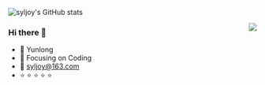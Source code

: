 ![syljoy's GitHub stats](https://github-readme-stats.vercel.app/api?username=syljoy&show_icons=true&hide=contribs,prs&theme=tokyonight)

<img align="right" src="https://github-readme-stats.vercel.app/api?username=syljoy&show_icons=true&hide=contribs,prs&theme=tokyonight" /> 

### Hi there 👋

- :pig: Yunlong
- :hammer: Focusing on Coding
- :email: syljoy@163.com
- :star: :star: :star: :star: :star: 


<!--
**syljoy/syljoy** is a ✨ _special_ ✨ repository because its `README.md` (this file) appears on your GitHub profile.

Here are some ideas to get you started:

- 🔭 I’m currently working on ...
- 🌱 I’m currently learning ...
- 👯 I’m looking to collaborate on ...
- 🤔 I’m looking for help with ...
- 💬 Ask me about ...
- 📫 How to reach me: ...
- 😄 Pronouns: ...
- ⚡ Fun fact: ...
-->
